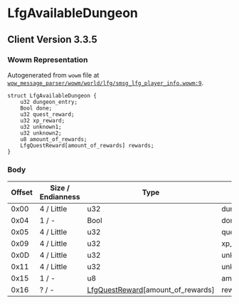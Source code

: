 # LfgAvailableDungeon

## Client Version 3.3.5

### Wowm Representation

Autogenerated from `wowm` file at [`wow_message_parser/wowm/world/lfg/smsg_lfg_player_info.wowm:9`](https://github.com/gtker/wow_messages/tree/main/wow_message_parser/wowm/world/lfg/smsg_lfg_player_info.wowm#L9).
```rust,ignore
struct LfgAvailableDungeon {
    u32 dungeon_entry;
    Bool done;
    u32 quest_reward;
    u32 xp_reward;
    u32 unknown1;
    u32 unknown2;
    u8 amount_of_rewards;
    LfgQuestReward[amount_of_rewards] rewards;
}
```
### Body

| Offset | Size / Endianness | Type | Name | Description | Comment |
| ------ | ----------------- | ---- | ---- | ----------- | ------- |
| 0x00 | 4 / Little | u32 | dungeon_entry |  |  |
| 0x04 | 1 / - | Bool | done |  |  |
| 0x05 | 4 / Little | u32 | quest_reward |  |  |
| 0x09 | 4 / Little | u32 | xp_reward |  |  |
| 0x0D | 4 / Little | u32 | unknown1 |  |  |
| 0x11 | 4 / Little | u32 | unknown2 |  |  |
| 0x15 | 1 / - | u8 | amount_of_rewards |  |  |
| 0x16 | ? / - | [LfgQuestReward](lfgquestreward.md)[amount_of_rewards] | rewards |  |  |

